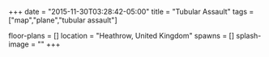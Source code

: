 +++
date = "2015-11-30T03:28:42-05:00"
title = "Tubular Assault"
tags = ["map","plane","tubular assault"]

floor-plans = []
location = "Heathrow, United Kingdom"
spawns = []
splash-image = ""
+++
